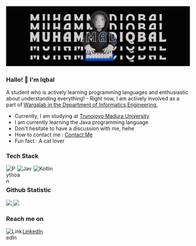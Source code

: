 <h3 align="center">
<img src="https://raw.githubusercontent.com/LabQii/LabQii/master/bg-github.png" alt="stacks"/>
</h3>

### Hallo! 👋 I'm Iqbal

A student who is actively learning programming languages and enthusiastic about understanding everything! - Right now, I am actively involved as a part of <a href="https://www.instagram.com/wargalabtif_/?hl=id">Wargalab in the Department of Informatics Engineering.</a>

- Currently, I am studying at <a href="https://www.trunojoyo.ac.id/">Trunojoyo Madura University</a>
- I am currently learning the Java programming language
- Don't hesitate to have a discussion with me, hehe
- How to contact me : <a href="mailto:sisteminformasi2006@gmail.com">Contact Me</a>
- Fun fact : A cat lover

### Tech Stack
<a href="https://nodejs.org/"><img align="left" alt="Python" title="NodeJS" width="30px" src="https://upload.wikimedia.org/wikipedia/commons/thumb/c/c3/Python-logo-notext.svg/935px-Python-logo-notext.svg.png" /></a>

<a href="#"><img align="left" alt="Java" title="Java" width="45px" src="https://1000logos.net/wp-content/uploads/2020/09/Java-Logo.png" /></a>

<a href="https://reactjs.org/"><img align="left" alt="Kotlin" title="React" width="100px" src="https://upload.wikimedia.org/wikipedia/commons/thumb/d/d4/Kotlin_logo.svg/2560px-Kotlin_logo.svg.png" /></a>
<br>
<br>

### Github Statistic
<p align="left">
<a href="https://github.com/LabQii">
  <img height="180em" src="https://github-readme-stats-eight-theta.vercel.app/api?username=LabQii&show_icons=true&theme=algolia&include_all_commits=true&count_private=true"/>
  <img height="180em" src="https://github-readme-stats-eight-theta.vercel.app/api/top-langs/?username=LabQii&layout=compact&langs_count=8&theme=algolia"/>
</a>
</p>

### Reach me on
<a href="https://www.linkedin.com/in/muhammad-iqbal-firmansyah-469650257/">
  <img align="left" alt="LinkedIn" title="LinkedIn" width="45px" src="#" />
  LinkedIn
</a>
